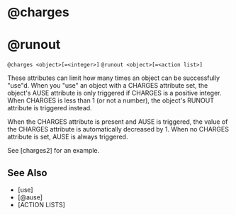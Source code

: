 # @charges
# @runout
`@charges <object>[=<integer>]`
`@runout <object>[=<action list>]`

These attributes can limit how many times an object can be successfully "use"d. When you "use" an object with a CHARGES attribute set, the object's AUSE attribute is only triggered if CHARGES is a positive integer. When CHARGES is less than 1 (or not a number), the object's RUNOUT attribute is triggered instead.

When the CHARGES attribute is present and AUSE is triggered, the value of the CHARGES attribute is automatically decreased by 1. When no CHARGES attribute is set, AUSE is always triggered.

See [charges2] for an example.


## See Also
- [use]
- [@ause]
- [ACTION LISTS]

